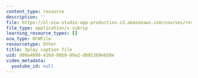```yaml
---
content_type: resource
description: ''
file: https://ol-ocw-studio-app-production.s3.amazonaws.com/courses/res-9-003-brains-minds-and-machines-summer-course-summer-2015/d09a4899416d00b989a2db013b9eb58e_qTVDxXBK5A.srt
file_type: application/x-subrip
learning_resource_types: []
ocw_type: OCWFile
resourcetype: Other
title: 3play caption file
uid: d09a4899-416d-00b9-89a2-db013b9eb58e
video_metadata:
  youtube_id: null
---
```

